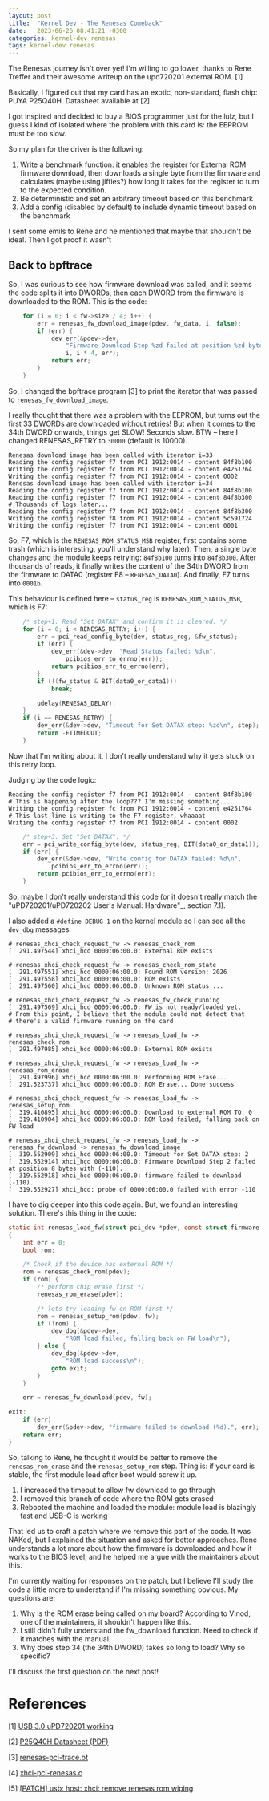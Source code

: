 ```yaml
---
layout: post
title:  "Kernel Dev - The Renesas Comeback"
date:   2023-06-26 08:41:21 -0300
categories: kernel-dev renesas
tags: kernel-dev renesas
---
```


The Renesas journey isn't over yet! I'm willing to go lower, thanks to Rene Treffer and their awesome writeup on the upd720201 external ROM. [1]

Basically, I figured out that my card has an exotic, non-standard, flash chip: PUYA P25Q40H. Datasheet available at [2]. 

I got inspired and decided to buy a BIOS programmer just for the lulz, but I guess I kind of isolated where the problem with this card is: the EEPROM must be too slow. 

So my plan for the driver is the following: 

1. Write a benchmark function: it enables the register for External ROM firmware download, then downloads a single byte from the firmware and calculates (maybe using jiffies?) how long it takes for the register to turn to the expected condition.
2. Be deterministic and set an arbitrary timeout based on this benchmark 
3. Add a config (disabled by default) to include dynamic timeout based on the benchmark

I sent some emils to Rene and he mentioned that maybe that shouldn't be ideal. Then I got proof it wasn't

## Back to bpftrace

So, I was curious to see how firmware download was called, and it seems the code splits it into DWORDs, then each DWORD from the firmware is downloaded to the ROM. This is the code: 

```c
    for (i = 0; i < fw->size / 4; i++) {
        err = renesas_fw_download_image(pdev, fw_data, i, false);
        if (err) {
            dev_err(&pdev->dev,
                "Firmware Download Step %zd failed at position %zd bytes with (%d).",
                i, i * 4, err);
            return err;
        }
    }
```

So, I changed the bpftrace program [3] to print the iterator that was passed to `renesas_fw_download_image`. 

I really thought that there was a problem with the EEPROM, but turns out the first 33 DWORDs are downloaded without retries! But when it comes to the 34th DWORD onwards, things get SLOW! Seconds slow. BTW – here I changed RENESAS_RETRY to `30000` (default is 10000).

```
Renesas download image has been called with iterator i=33
Reading the config register f7 from PCI 1912:0014 - content 84f8b100
Writing the config register fc from PCI 1912:0014 - content e4251764
Writing the config register f7 from PCI 1912:0014 - content 0002
Renesas download image has been called with iterator i=34
Reading the config register f7 from PCI 1912:0014 - content 84f8b100
Reading the config register f7 from PCI 1912:0014 - content 84f8b300
# Thousands of logs later...
Reading the config register f7 from PCI 1912:0014 - content 84f8b300
Writing the config register f8 from PCI 1912:0014 - content 5c591724
Writing the config register f7 from PCI 1912:0014 - content 0001
```

So, F7, which is the `RENESAS_ROM_STATUS_MSB` register, first contains some trash (which is interesting, you'll understand why later). Then, a single byte changes and the module keeps retrying: `84f8b100` turns into `84f8b300`. After thousands of reads, it finally writes the content of the 34th DWORD from the firmware to DATA0 (register F8 – `RENESAS_DATA0`). And finally, F7 turns into `0001b`.

This behaviour is defined here – `status_reg` is `RENESAS_ROM_STATUS_MSB`, which is F7:

```c
    /* step+1. Read "Set DATAX" and confirm it is cleared. */
    for (i = 0; i < RENESAS_RETRY; i++) {
        err = pci_read_config_byte(dev, status_reg, &fw_status);
        if (err) {
            dev_err(&dev->dev, "Read Status failed: %d\n",
                pcibios_err_to_errno(err));
            return pcibios_err_to_errno(err);
        }
        if (!(fw_status & BIT(data0_or_data1)))
            break;

        udelay(RENESAS_DELAY);
    }
    if (i == RENESAS_RETRY) {
        dev_err(&dev->dev, "Timeout for Set DATAX step: %zd\n", step);
        return -ETIMEDOUT;
    }
```

Now that I'm writing about it, I don't really understand why it gets stuck on this retry loop. 

Judging by the code logic:

```
Reading the config register f7 from PCI 1912:0014 - content 84f8b100
# This is happening after the loop??? I'm missing something...
Writing the config register fc from PCI 1912:0014 - content e4251764
# This last line is writing to the F7 register, whaaaat
Writing the config register f7 from PCI 1912:0014 - content 0002
```

```c
    /* step+3. Set "Set DATAX". */
    err = pci_write_config_byte(dev, status_reg, BIT(data0_or_data1));
    if (err) {
        dev_err(&dev->dev, "Write config for DATAX failed: %d\n",
            pcibios_err_to_errno(err));
        return pcibios_err_to_errno(err);
    }
```

So, maybe I don't really understand this code (or it doesn't really match the "uPD720201/uPD720202 User's Manual: Hardware"_, section 7.1).

I also added a `#define DEBUG 1` on the kernel module so I can see all the `dev_dbg` messages.

```
# renesas_xhci_check_request_fw -> renesas_check_rom
[  291.497544] xhci_hcd 0000:06:00.0: External ROM exists

# renesas_xhci_check_request_fw -> renesas_check_rom_state
[  291.497551] xhci_hcd 0000:06:00.0: Found ROM version: 2026
[  291.497558] xhci_hcd 0000:06:00.0: ROM exists
[  291.497560] xhci_hcd 0000:06:00.0: Unknown ROM status ...

# renesas_xhci_check_request_fw -> renesas_fw_check_running
[  291.497569] xhci_hcd 0000:06:00.0: FW is not ready/loaded yet.
# From this point, I believe that the module could not detect that
# there's a valid firmware running on the card

# renesas_xhci_check_request_fw -> renesas_load_fw -> renesas_check_rom
[  291.497985] xhci_hcd 0000:06:00.0: External ROM exists

# renesas_xhci_check_request_fw -> renesas_load_fw -> renesas_rom_erase
[  291.497996] xhci_hcd 0000:06:00.0: Performing ROM Erase...
[  291.523737] xhci_hcd 0000:06:00.0: ROM Erase... Done success

# renesas_xhci_check_request_fw -> renesas_load_fw -> renesas_setup_rom
[  319.410895] xhci_hcd 0000:06:00.0: Download to external ROM TO: 0
[  319.410904] xhci_hcd 0000:06:00.0: ROM load failed, falling back on FW load

# renesas_xhci_check_request_fw -> renesas_load_fw -> renesas_fw_download -> renesas_fw_download_image
[  319.552909] xhci_hcd 0000:06:00.0: Timeout for Set DATAX step: 2
[  319.552914] xhci_hcd 0000:06:00.0: Firmware Download Step 2 failed at position 8 bytes with (-110).
[  319.552918] xhci_hcd 0000:06:00.0: firmware failed to download (-110).
[  319.552927] xhci_hcd: probe of 0000:06:00.0 failed with error -110
```

I have to dig deeper into this code again. But, we found an interesting solution. There's this thing in the code:

```c
static int renesas_load_fw(struct pci_dev *pdev, const struct firmware *fw)
{
    int err = 0;
    bool rom;

    /* Check if the device has external ROM */
    rom = renesas_check_rom(pdev);
    if (rom) {
        /* perform chip erase first */
        renesas_rom_erase(pdev);

        /* lets try loading fw on ROM first */
        rom = renesas_setup_rom(pdev, fw);
        if (!rom) {
            dev_dbg(&pdev->dev,
                "ROM load failed, falling back on FW load\n");
        } else {
            dev_dbg(&pdev->dev,
                "ROM load success\n");
            goto exit;
        }
    }

    err = renesas_fw_download(pdev, fw);

exit:
    if (err)
        dev_err(&pdev->dev, "firmware failed to download (%d).", err);
    return err;
}
```

So, talking to Rene, he thought it would be better to remove the `renesas_rom_erase` and the `renesas_setup_rom` step. Thing is: if your card is stable, the first module load after boot would screw it up. 

1. I increased the timeout to allow fw download to go through
2. I removed this branch of code where the ROM gets erased 
3. Rebooted the machine and loaded the module: module load is blazingly fast and USB-C is working

That led us to craft a patch where we remove this part of the code. It was NAKed, but I explained the situation and asked for better approaches. Rene understands a lot more about how the firmware is downloaded and how it works to the BIOS level, and he helped me argue with the maintainers about this. 

I'm currently waiting for responses on the patch, but I believe I'll study the code a little more to understand if I'm missing something obvious. My questions are: 

1. Why is the ROM erase being called on my board? According to Vinod, one of the maintainers, it shouldn't happen like this. 
2. I still didn't fully understand the fw_download function. Need to check if it matches with the manual. 
3. Why does step 34 (the 34th DWORD) takes so long to load? Why so specific? 

I'll discuss the first question on the next post! 

# References 

\[1] [USB 3.0 uPD720201 working](https://github.com/geerlingguy/raspberry-pi-pcie-devices/issues/103)

\[2] [P25Q40H Datasheet (PDF)](https://pdf1.alldatasheet.com/datasheet-pdf/view/1150759/PUYA/P25Q40H.html)

\[3] [renesas-pci-trace.bt](https://github.com/retpolanne/kernel-workspace/blob/main/bpf/renesas-pci-trace.bt)

\[4] [xhci-pci-renesas.c](https://elixir.bootlin.com/linux/latest/source/drivers/usb/host/xhci-pci-renesas.c)

\[5] [[PATCH] usb: host: xhci: remove renesas rom wiping](https://lore.kernel.org/linux-usb/20230626204910.728-3-retpolanne@posteo.net/T/#u)
